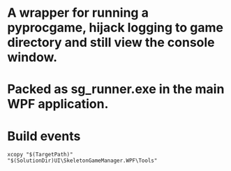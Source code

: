 ﻿# A wrapper for running a pyprocgame, hijack logging to game directory and still view the console window.
# Packed as sg_runner.exe in the main WPF application.
# Build events
	xcopy "$(TargetPath)"  "$(SolutionDir)UI\SkeletonGameManager.WPF\Tools"